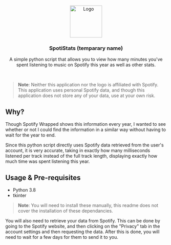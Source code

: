 <br>
<p align="center">
  <a href="https://github.com/ohashizu/SpotiStats">
    <img src="https://raw.githubusercontent.com/ohashizu/SpotiStats/master/assets/img/SpotiStats.png" alt="Logo" width="100" height="100">
  </a>

  <h3 align="center">SpotiStats (temparary name)</h3>

  <p align="center">
    A simple python script that allows you to view how many minutes you've spent listening to music on Spotify this year as well as other stats.
  </p>
</p>

<br>

> **Note**: Neither this application nor the logo is affiliated with Spotify. This application uses personal Spotify data, and though this application does not store any of your data, use at your own risk.

## Why?

Though Spotify Wrapped shows this information every year, I wanted to see whether or not I could find the information in a similar way without having to wait for the year to end.

Since this python script directly uses Spotify data retrieved from the user's account, it is very accurate, taking in exactly how many milliseconds listened per track instead of the full track length, displaying exactly how much time was spent listening this year.

## Usage & Pre-requisites

 - Python 3.8
 - tkinter

 > **Note**: You will need to install these manually, this readme does not cover the installation of these dependancies.

You will also need to retrieve your data from Spotify. This can be done by going to the Spotify website, and then clicking on the "Privacy" tab in the account settings and then 
requesting the data. After this is done, you will need to wait for a few days for them to send it to you.

